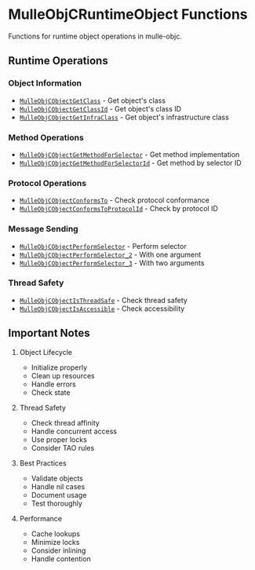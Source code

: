 # MulleObjCRuntimeObject Functions

Functions for runtime object operations in mulle-objc.

## Runtime Operations

### Object Information
- [`MulleObjCObjectGetClass`](https://www.perplexity.ai/search?q=Please+create+some+detailed+API+documentation+for+the+function+MulleObjCObjectGetClass+of+the+MulleObjC+project+https://github.com/mulle-objc/MulleObjC.+You+will+find+source+code+probably+at+https://github.com/mulle-objc/MulleObjC/blob/master/src/protocol/MulleObjCRuntimeObject.m+and+the+header+at+https://github.com/mulle-objc/MulleObjC/blob/master/src/protocol/MulleObjCRuntimeObject.h+and+there+may+also+be+tests+for+it+in+the+test/+folder) - Get object's class
- [`MulleObjCObjectGetClassId`](https://www.perplexity.ai/search?q=Please+create+some+detailed+API+documentation+for+the+function+MulleObjCObjectGetClassId+of+the+MulleObjC+project+https://github.com/mulle-objc/MulleObjC.+You+will+find+source+code+probably+at+https://github.com/mulle-objc/MulleObjC/blob/master/src/protocol/MulleObjCRuntimeObject.m+and+the+header+at+https://github.com/mulle-objc/MulleObjC/blob/master/src/protocol/MulleObjCRuntimeObject.h+and+there+may+also+be+tests+for+it+in+the+test/+folder) - Get object's class ID
- [`MulleObjCObjectGetInfraClass`](https://www.perplexity.ai/search?q=Please+create+some+detailed+API+documentation+for+the+function+MulleObjCObjectGetInfraClass+of+the+MulleObjC+project+https://github.com/mulle-objc/MulleObjC.+You+will+find+source+code+probably+at+https://github.com/mulle-objc/MulleObjC/blob/master/src/protocol/MulleObjCRuntimeObject.m+and+the+header+at+https://github.com/mulle-objc/MulleObjC/blob/master/src/protocol/MulleObjCRuntimeObject.h+and+there+may+also+be+tests+for+it+in+the+test/+folder) - Get object's infrastructure class

### Method Operations
- [`MulleObjCObjectGetMethodForSelector`](https://www.perplexity.ai/search?q=Please+create+some+detailed+API+documentation+for+the+function+MulleObjCObjectGetMethodForSelector+of+the+MulleObjC+project+https://github.com/mulle-objc/MulleObjC.+You+will+find+source+code+probably+at+https://github.com/mulle-objc/MulleObjC/blob/master/src/protocol/MulleObjCRuntimeObject.m+and+the+header+at+https://github.com/mulle-objc/MulleObjC/blob/master/src/protocol/MulleObjCRuntimeObject.h+and+there+may+also+be+tests+for+it+in+the+test/+folder) - Get method implementation
- [`MulleObjCObjectGetMethodForSelectorId`](https://www.perplexity.ai/search?q=Please+create+some+detailed+API+documentation+for+the+function+MulleObjCObjectGetMethodForSelectorId+of+the+MulleObjC+project+https://github.com/mulle-objc/MulleObjC.+You+will+find+source+code+probably+at+https://github.com/mulle-objc/MulleObjC/blob/master/src/protocol/MulleObjCRuntimeObject.m+and+the+header+at+https://github.com/mulle-objc/MulleObjC/blob/master/src/protocol/MulleObjCRuntimeObject.h+and+there+may+also+be+tests+for+it+in+the+test/+folder) - Get method by selector ID

### Protocol Operations
- [`MulleObjCObjectConformsTo`](https://www.perplexity.ai/search?q=Please+create+some+detailed+API+documentation+for+the+function+MulleObjCObjectConformsTo+of+the+MulleObjC+project+https://github.com/mulle-objc/MulleObjC.+You+will+find+source+code+probably+at+https://github.com/mulle-objc/MulleObjC/blob/master/src/protocol/MulleObjCRuntimeObject.m+and+the+header+at+https://github.com/mulle-objc/MulleObjC/blob/master/src/protocol/MulleObjCRuntimeObject.h+and+there+may+also+be+tests+for+it+in+the+test/+folder) - Check protocol conformance
- [`MulleObjCObjectConformsToProtocolId`](https://www.perplexity.ai/search?q=Please+create+some+detailed+API+documentation+for+the+function+MulleObjCObjectConformsToProtocolId+of+the+MulleObjC+project+https://github.com/mulle-objc/MulleObjC.+You+will+find+source+code+probably+at+https://github.com/mulle-objc/MulleObjC/blob/master/src/protocol/MulleObjCRuntimeObject.m+and+the+header+at+https://github.com/mulle-objc/MulleObjC/blob/master/src/protocol/MulleObjCRuntimeObject.h+and+there+may+also+be+tests+for+it+in+the+test/+folder) - Check by protocol ID

### Message Sending
- [`MulleObjCObjectPerformSelector`](https://www.perplexity.ai/search?q=Please+create+some+detailed+API+documentation+for+the+function+MulleObjCObjectPerformSelector+of+the+MulleObjC+project+https://github.com/mulle-objc/MulleObjC.+You+will+find+source+code+probably+at+https://github.com/mulle-objc/MulleObjC/blob/master/src/protocol/MulleObjCRuntimeObject.m+and+the+header+at+https://github.com/mulle-objc/MulleObjC/blob/master/src/protocol/MulleObjCRuntimeObject.h+and+there+may+also+be+tests+for+it+in+the+test/+folder) - Perform selector
- [`MulleObjCObjectPerformSelector_2`](https://www.perplexity.ai/search?q=Please+create+some+detailed+API+documentation+for+the+function+MulleObjCObjectPerformSelector_2+of+the+MulleObjC+project+https://github.com/mulle-objc/MulleObjC.+You+will+find+source+code+probably+at+https://github.com/mulle-objc/MulleObjC/blob/master/src/protocol/MulleObjCRuntimeObject.m+and+the+header+at+https://github.com/mulle-objc/MulleObjC/blob/master/src/protocol/MulleObjCRuntimeObject.h+and+there+may+also+be+tests+for+it+in+the+test/+folder) - With one argument
- [`MulleObjCObjectPerformSelector_3`](https://www.perplexity.ai/search?q=Please+create+some+detailed+API+documentation+for+the+function+MulleObjCObjectPerformSelector_3+of+the+MulleObjC+project+https://github.com/mulle-objc/MulleObjC.+You+will+find+source+code+probably+at+https://github.com/mulle-objc/MulleObjC/blob/master/src/protocol/MulleObjCRuntimeObject.m+and+the+header+at+https://github.com/mulle-objc/MulleObjC/blob/master/src/protocol/MulleObjCRuntimeObject.h+and+there+may+also+be+tests+for+it+in+the+test/+folder) - With two arguments

### Thread Safety
- [`MulleObjCObjectIsThreadSafe`](https://www.perplexity.ai/search?q=Please+create+some+detailed+API+documentation+for+the+function+MulleObjCObjectIsThreadSafe+of+the+MulleObjC+project+https://github.com/mulle-objc/MulleObjC.+You+will+find+source+code+probably+at+https://github.com/mulle-objc/MulleObjC/blob/master/src/protocol/MulleObjCRuntimeObject.m+and+the+header+at+https://github.com/mulle-objc/MulleObjC/blob/master/src/protocol/MulleObjCRuntimeObject.h+and+there+may+also+be+tests+for+it+in+the+test/+folder) - Check thread safety
- [`MulleObjCObjectIsAccessible`](https://www.perplexity.ai/search?q=Please+create+some+detailed+API+documentation+for+the+function+MulleObjCObjectIsAccessible+of+the+MulleObjC+project+https://github.com/mulle-objc/MulleObjC.+You+will+find+source+code+probably+at+https://github.com/mulle-objc/MulleObjC/blob/master/src/protocol/MulleObjCRuntimeObject.m+and+the+header+at+https://github.com/mulle-objc/MulleObjC/blob/master/src/protocol/MulleObjCRuntimeObject.h+and+there+may+also+be+tests+for+it+in+the+test/+folder) - Check accessibility

## Important Notes

1. Object Lifecycle
   - Initialize properly
   - Clean up resources
   - Handle errors
   - Check state

2. Thread Safety
   - Check thread affinity
   - Handle concurrent access
   - Use proper locks
   - Consider TAO rules

3. Best Practices
   - Validate objects
   - Handle nil cases
   - Document usage
   - Test thoroughly

4. Performance
   - Cache lookups
   - Minimize locks
   - Consider inlining
   - Handle contention

